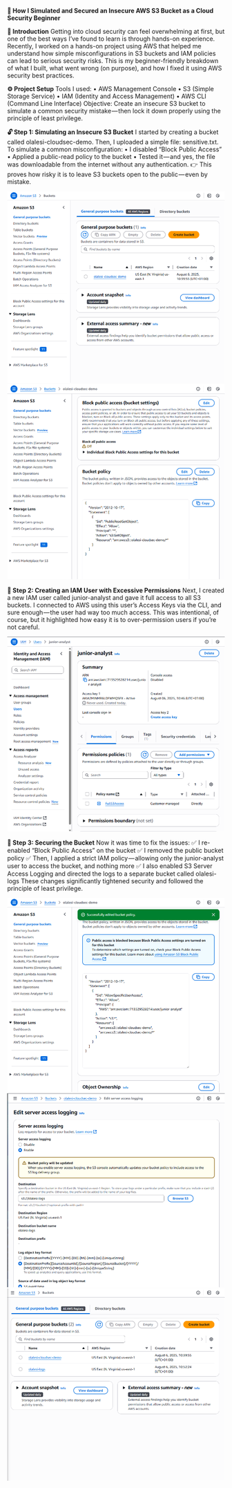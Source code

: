 **🔐 How I Simulated and Secured an Insecure AWS S3 Bucket as a Cloud Security Beginner**

**🧩 Introduction**
Getting into cloud security can feel overwhelming at first, but one of the best ways I’ve found to learn is through hands-on experience. Recently, I worked on a hands-on project using AWS that helped me understand how simple misconfigurations in S3 buckets and IAM policies can lead to serious security risks.
 This is my beginner-friendly breakdown of what I built, what went wrong (on purpose), and how I fixed it using AWS security best practices.

**⚙️ Project Setup**
Tools I used:
•	AWS Management Console
•	S3 (Simple Storage Service)
•	IAM (Identity and Access Management)
•	AWS CLI (Command Line Interface)
Objective:
 Create an insecure S3 bucket to simulate a common security mistake — then lock it down properly using the principle of least privilege.

**🔓 Step 1: Simulating an Insecure S3 Bucket**
I started by creating a bucket called olalesi-cloudsec-demo.
 Then, I uploaded a simple file: sensitive.txt.
To simulate a common misconfiguration:
•	I disabled “Block Public Access”
•	Applied a public-read policy to the bucket
•	Tested it — and yes, the file was downloadable from the internet without any authentication.
👉 This proves how risky it is to leave S3 buckets open to the public — even by mistake.

![My Image](1.png)
![My Image](2.png)

**👤 Step 2: Creating an IAM User with Excessive Permissions**
Next, I created a new IAM user called junior-analyst and gave it full access to all S3 buckets.
 I connected to AWS using this user’s Access Keys via the CLI, and sure enough — the user had way too much access.
This was intentional, of course, but it highlighted how easy it is to over-permission users if you’re not careful.

![My Image](3.png)


**🔐 Step 3: Securing the Bucket**
Now it was time to fix the issues:
✅ I re-enabled “Block Public Access” on the bucket
 ✅ I removed the public bucket policy
 ✅ Then, I applied a strict IAM policy — allowing only the junior-analyst user to access the bucket, and nothing more
 ✅ I also enabled S3 Server Access Logging and directed the logs to a separate bucket called olalesi-logs
These changes significantly tightened security and followed the principle of least privilege.

![My Image](4.png)
![My Image](5.png)
![My Image](6.png)
